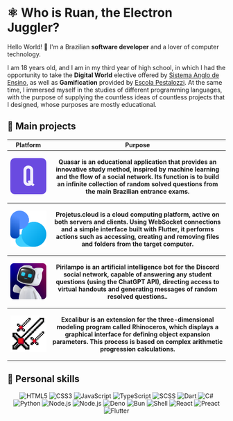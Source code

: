 # ⚛ Who is Ruan, the Electron Juggler?

Hello World! 👋 I'm a Brazilian **software developer** and a lover of computer technology.

I am 18 years old, and I am in my third year of high school, in which I had the opportunity to take the **Digital World** elective offered by [Sistema Anglo de Ensino](https://www.sistemaanglo.com.br), as well as **Gamification** provided by [Escola Pestalozzi](https://www.pestalozzi.com.br). At the same time, I immersed myself in the studies of different programming languages, with the purpose of supplying the countless ideas of countless projects that I designed, whose purposes are mostly educational.

## 📘 Main projects

<table>
  <thead>
    <tr>
      <th>Platform</th>
      <th>Purpose</th>
    </tr>
  </thead>
  <tbody>
    <tr>
      <th>
        <a href="https://github.com/ruancarllo/quasar">
          <img width="200" src="images/quasar-logo.png">
        </a>
      </th>
      <th>
        <p>Quasar is an educational application that provides an innovative study method, inspired by machine learning and the flow of a social network. Its function is to build an infinite collection of random solved questions from the main Brazilian entrance exams.</p>  
      </th>
    </tr>
    <tr>
      <th>
        <a href="https://github.com/ruancarllo/projetus.cloud">
          <img width="200" src="images/projetus_cloud-logo.png">
        </a>
      </th>
      <th>
        <p>Projetus.cloud is a cloud computing platform, active on both servers and clients. Using WebSocket connections and a simple interface built with Flutter, it performs actions such as accessing, creating and removing files and folders from the target computer.</p>  
      </th>
    </tr>
    <tr>
      <th>
        <a href="https://github.com/ruancarllo/pirilampo">
          <img width="200" src="images/pirilampo-logo.png">
        </a>
      </th>
      <th>
        <p>Pirilampo is an artificial intelligence bot for the Discord social network, capable of answering any student questions (using the ChatGPT API), directing access to virtual handouts and generating messages of random resolved questions..</p> 
      </th>
    </tr>
    <tr>
      <th>
        <a href="https://github.com/ruancarllo/excalibur">
          <img width="200" src="images/excalibur-logo.png">
        </a>
      </th>
      <th>
        <p>Excalibur is an extension for the three-dimensional modeling program called Rhinoceros, which displays a graphical interface for defining object expansion parameters. This process is based on complex arithmetic progression calculations.</p>  
      </th>
    </tr>
  </tbody>
</table>

## 🚀 Personal skills

<p align="center">
  <img src="https://img.shields.io/badge/html5-E44D27.svg?style=for-the-badge&logo=html5&logoColor=white" alt="HTML5">
  <img src="https://img.shields.io/badge/css3-2465F1.svg?style=for-the-badge&logo=css3&logoColor=white" alt="CSS3">
  <img src="https://img.shields.io/badge/javascript-323330.svg?style=for-the-badge&logo=javascript&logoColor=F7DF1E" alt="JavaScript">
  <img src="https://img.shields.io/badge/typescript-3078C6.svg?style=for-the-badge&logo=typescript&logoColor=white" alt="TypeScript">
  <img src="https://img.shields.io/badge/scss-C6538C.svg?style=for-the-badge&logo=sass&logoColor=white" alt="SCSS">
  <img src="https://img.shields.io/badge/dart-00a58f.svg?style=for-the-badge&logo=dart&logoColor=white" alt="Dart">
  <img src="https://img.shields.io/badge/c%23-36008D.svg?style=for-the-badge&logo=c-sharp&logoColor=white" alt="C#">
  <img src="https://img.shields.io/badge/python-646464.svg?style=for-the-badge&logo=python&logoColor=white" alt="Python">
  <img src="https://img.shields.io/badge/node%2ejs-3C863B.svg?style=for-the-badge&logo=nodedotjs&logoColor=white" alt="Node.js">
  <img src="https://img.shields.io/badge/npm-cb3837.svg?style=for-the-badge&logo=npm&logoColor=white" alt="Node.js">
  <img src="https://img.shields.io/badge/deno-000000.svg?style=for-the-badge&logo=deno&logoColor=white" alt="Deno">
  <img src="https://img.shields.io/badge/bun-282a36.svg?style=for-the-badge&logo=bun&logoColor=fbf0df" alt="Bun">
  <img src="https://img.shields.io/badge/shell-3E474A.svg?style=for-the-badge&logo=gnu-bash&logoColor=white" alt="Shell">
  <img src="https://img.shields.io/badge/react-202332.svg?style=for-the-badge&logo=react&logoColor=61dafb" alt="React">
  <img src="https://img.shields.io/badge/preact-673AB7.svg?style=for-the-badge&logo=preact&logoColor=white" alt="Preact">
  <img src="https://img.shields.io/badge/flutter-02569b.svg?style=for-the-badge&logo=flutter&logoColor=white" alt="Flutter">
</p>